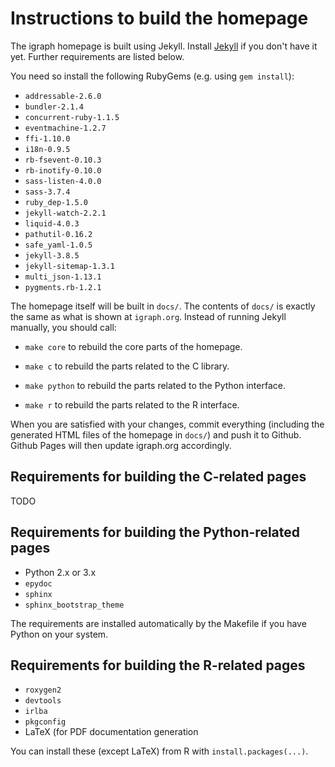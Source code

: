 Instructions to build the homepage
==================================

The igraph homepage is built using Jekyll. Install
[Jekyll](https://jekyllrb.com) if you don't have it yet. Further requirements
are listed below.

You need so install the following RubyGems (e.g. using `gem install`):
- `addressable-2.6.0`
- `bundler-2.1.4`
- `concurrent-ruby-1.1.5`
- `eventmachine-1.2.7`
- `ffi-1.10.0`
- `i18n-0.9.5`
- `rb-fsevent-0.10.3`
- `rb-inotify-0.10.0`
- `sass-listen-4.0.0`
- `sass-3.7.4`
- `ruby_dep-1.5.0`
- `jekyll-watch-2.2.1`
- `liquid-4.0.3`
- `pathutil-0.16.2`
- `safe_yaml-1.0.5`
- `jekyll-3.8.5`
- `jekyll-sitemap-1.3.1`
- `multi_json-1.13.1`
- `pygments.rb-1.2.1`

The homepage itself will be built in `docs/`. The contents of `docs/` is exactly
the same as what is shown at `igraph.org`. Instead of running Jekyll manually,
you should call:

* `make core` to rebuild the core parts of the homepage.

* `make c` to rebuild the parts related to the C library.

* `make python` to rebuild the parts related to the Python interface.

* `make r` to rebuild the parts related to the R interface.

When you are satisfied with your changes, commit everything (including the
generated HTML files of the homepage in `docs/`) and push it to Github. Github
Pages will then update igraph.org accordingly.

Requirements for building the C-related pages
---------------------------------------------

TODO

Requirements for building the Python-related pages
---------------------------------------------

* Python 2.x or 3.x
* `epydoc`
* `sphinx`
* `sphinx_bootstrap_theme`

The requirements are installed automatically by the Makefile if you have Python
on your system.

Requirements for building the R-related pages
---------------------------------------------

* `roxygen2`
* `devtools`
* `irlba`
* `pkgconfig`
* LaTeX (for PDF documentation generation

You can install these (except LaTeX) from R with `install.packages(...)`.

